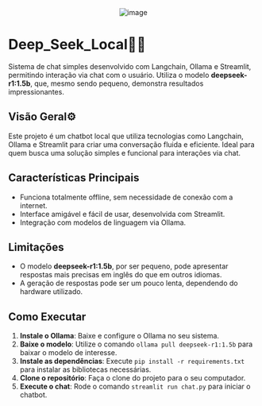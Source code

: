 <div align="center">
  <img src="https://github.com/user-attachments/assets/3a0be532-c518-47c8-98bb-510a49c22ee3" alt="image" />
</div>

# Deep_Seek_Local🐋🤖
Sistema de chat simples desenvolvido com Langchain, Ollama e Streamlit, permitindo interação via chat com o usuário. Utiliza o modelo **deepseek-r1:1.5b**, que, mesmo sendo pequeno, demonstra resultados impressionantes.

## Visão Geral⚙️
Este projeto é um chatbot local que utiliza tecnologias como Langchain, Ollama e Streamlit para criar uma conversação fluida e eficiente. Ideal para quem busca uma solução simples e funcional para interações via chat.

## Características Principais
- Funciona totalmente offline, sem necessidade de conexão com a internet.
- Interface amigável e fácil de usar, desenvolvida com Streamlit.
- Integração com modelos de linguagem via Ollama.

## Limitações
- O modelo **deepseek-r1:1.5b**, por ser pequeno, pode apresentar respostas mais precisas em inglês do que em outros idiomas.
- A geração de respostas pode ser um pouco lenta, dependendo do hardware utilizado.

## Como Executar
1. **Instale o Ollama**: Baixe e configure o Ollama no seu sistema.
2. **Baixe o modelo**: Utilize o comando `ollama pull deepseek-r1:1.5b` para baixar o modelo de interesse.
3. **Instale as dependências**: Execute `pip install -r requirements.txt` para instalar as bibliotecas necessárias.
4. **Clone o repositório**: Faça o clone do projeto para o seu computador.
5. **Execute o chat**: Rode o comando `streamlit run chat.py` para iniciar o chatbot.
